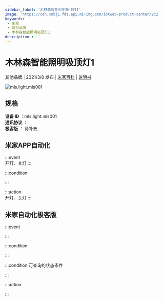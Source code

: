 ```yaml
---
sidebar_label: '木林森智能照明吸顶灯1'
image: 'https://cdn.cnbj1.fds.api.mi-img.com/iotweb-product-center/2c27852b86e6d433019577b9c7e0e330_圆灯-168.png?GalaxyAccessKeyId=AKVGLQWBOVIRQ3XLEW&Expires=9223372036854775807&Signature=WYRPPS8+hWyBxlU/3dKAsqec8oM='
keywords: 
 - 米家
 - 其他品牌
 - 木林森智能照明吸顶灯1
description : ''
---
```

# 木林森智能照明吸顶灯1

其他品牌 | 2021/3/8 发布 | [米家百科](https://home.mi.com/webapp/content/baike/product/index.html?model=mls.light.mls001) | [说明书](https://home.mi.com/views/introduction.html?model=mls.light.mls001&region=cn)

![mls.light.mls001](https://cdn.cnbj1.fds.api.mi-img.com/iotweb-product-center/2c27852b86e6d433019577b9c7e0e330_圆灯-168.png?GalaxyAccessKeyId=AKVGLQWBOVIRQ3XLEW&Expires=9223372036854775807&Signature=WYRPPS8+hWyBxlU/3dKAsqec8oM=)

## 规格  
> 
**设备 ID** ：mls.light.mls001  
**通讯协议** ：  
**极客版**  ： 待补充 


## 米家APP自动化  

:::event  
开灯、关灯
:::

:::condition  

:::

:::action   
开灯、关灯
:::

## 米家自动化极客版  

:::event  

:::

:::condition  

:::

:::condition 可查询的状态条件  

:::

:::action  

:::

        
